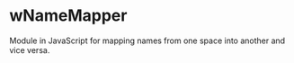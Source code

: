 # wNameMapper
Module in JavaScript for mapping names from one space into another and vice versa.




